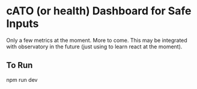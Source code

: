 # cATO (or health) Dashboard for Safe Inputs

Only a few metrics at the moment. More to come. This may be integrated with observatory in the future (just using to learn react at the moment).

## To Run 

npm run dev


<!-- 
TOKEN=$(gcloud auth print-access-token)
curl -H "Authorization: Bearer $TOKEN" https://3001-cs-281831690367-default.cs-us-east1-yeah.cloudshell.dev/vulnerabilities -->